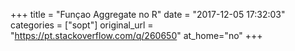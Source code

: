 +++
title = "Funçao Aggregate no R"
date = "2017-12-05 17:32:03"
categories = ["sopt"]
original_url = "https://pt.stackoverflow.com/q/260650"
at_home="no"
+++

